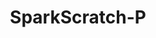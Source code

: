 ---
title: SparkScratch-P
github: https://github.com/SparkScratch-P
mode: dark
transition: 3s
archetype:
- Cool Banner
- Little Bit of Everything
---